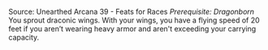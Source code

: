 Source: Unearthed Arcana 39 - Feats for Races
*Prerequisite: Dragonborn*
You sprout draconic wings. With your wings, you have a flying speed of 20 feet if you aren’t wearing heavy armor and aren't exceeding your carrying capacity.